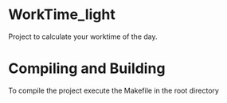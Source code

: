 # WorkTime_light
Project to calculate your worktime of the day.

# Compiling and Building
To compile the project execute the Makefile in the root directory
